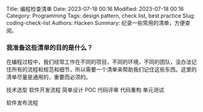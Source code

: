 Title: 编程检查清单
Date: 2023-07-18 00:16
Modified: 2023-07-18 00:16
Category: Programming
Tags: design pattern, check list, best practice
Slug: coding-check-list
Authors: Hacken
Summary: 纪录一些常用的清单，方便查阅。

### 我准备这些清单的目的是什么？

在编程过程中，我们经常工作在不同的项目，不同的环境，不同的团队，没办法记住所有的流程和规范和细节，所以需要一个清单来帮助我们记住这些东西。这里的清单尽量是通用的，重要而必须的。

技术选型
软件开发流程
简单设计
POC
代码评审
代码重构
单元测试

软件发布流程
